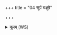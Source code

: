 +++
title = "04 सूर्य चक्षुषे"

+++
<details><summary>मूलम् (WS)</summary>

सूर्य चक्षुषे मा पाहि स्वाहा । ॥ ४ ॥
</details>